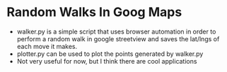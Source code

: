 # Random Walks In Goog Maps
* walker.py is a simple script that uses browser automation in order to perform a random walk in google streetview and saves the lat/lngs of each move it makes.
* plotter.py can be used to plot the points generated by walker.py
* Not very useful for now, but I think there are cool applications

